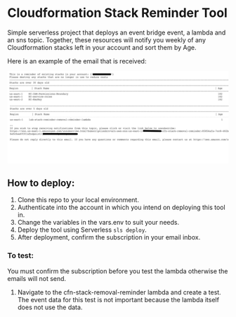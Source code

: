 # Cloudformation Stack Reminder Tool
Simple serverless project that deploys an event bridge event, a lambda and an sns topic. Together, these resources will notify you weekly of any Cloudformation stacks left in your account and sort them by Age.

Here is an example of the email that is received:

![img](./img/example-email.png)
## How to deploy:
1. Clone this repo to your local environment.
2. Authenticate into the account in which you intend on deploying this tool in.
3. Change the variables in the vars.env to suit your needs.
4. Deploy the tool using Serverless `sls deploy`.
5. After deployment, confirm the subscription in your email inbox.

### To test: 
You must confirm the subscription before you test the lambda otherwise the emails will not send.
1. Navigate to the cfn-stack-removal-reminder lambda and create a test. The event data for this test is not important because the lambda itself does not use the data.
